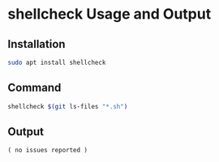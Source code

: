 # shellcheck Usage and Output

## Installation

```bash
sudo apt install shellcheck
```



## Command

```bash
shellcheck $(git ls-files "*.sh")
```

## Output

```text
( no issues reported )
```
